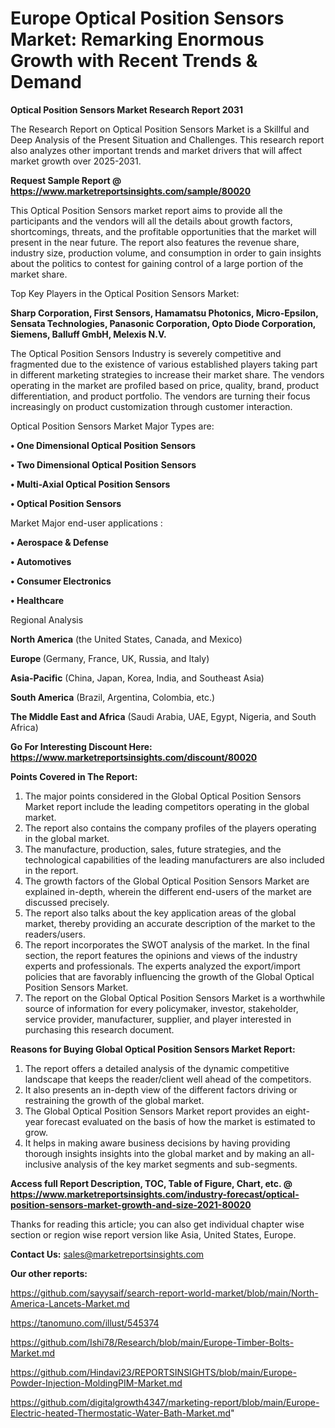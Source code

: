 # Europe Optical Position Sensors Market: Remarking Enormous Growth with Recent Trends & Demand

<strong>Optical Position Sensors Market Research Report 2031</strong>

The Research Report on Optical Position Sensors Market is a Skillful and Deep Analysis of the Present Situation and Challenges. This research report also analyzes other important trends and market drivers that will affect market growth over 2025-2031.

<strong>Request Sample Report @ <a href=https://www.marketreportsinsights.com/sample/80020>https://www.marketreportsinsights.com/sample/80020</a></strong>

This Optical Position Sensors market report aims to provide all the participants and the vendors will all the details about growth factors, shortcomings, threats, and the profitable opportunities that the market will present in the near future. The report also features the revenue share, industry size, production volume, and consumption in order to gain insights about the politics to contest for gaining control of a large portion of the market share.

Top Key Players in the Optical Position Sensors Market:

<strong>Sharp Corporation, First Sensors, Hamamatsu Photonics, Micro-Epsilon, Sensata Technologies, Panasonic Corporation, Opto Diode Corporation, Siemens, Balluff GmbH, Melexis N.V.</strong>

The Optical Position Sensors Industry is severely competitive and fragmented due to the existence of various established players taking part in different marketing strategies to increase their market share. The vendors operating in the market are profiled based on price, quality, brand, product differentiation, and product portfolio. The vendors are turning their focus increasingly on product customization through customer interaction.

Optical Position Sensors Market Major Types are:

<strong>• One Dimensional Optical Position Sensors

• Two Dimensional Optical Position Sensors

• Multi-Axial Optical Position Sensors

• Optical Position Sensors</strong>

Market Major end-user applications :

<strong>• Aerospace & Defense

• Automotives

• Consumer Electronics

• Healthcare</strong>

Regional Analysis

</u><strong><b>North America</b></strong> (the United States, Canada, and Mexico)

<strong><b>Europe </b></strong>(Germany, France, UK, Russia, and Italy)

<strong><b>Asia-Pacific</b></strong> (China, Japan, Korea, India, and Southeast Asia)

<strong><b>South America</b></strong> (Brazil, Argentina, Colombia, etc.)

<strong><b>The Middle East and Africa</b></strong> (Saudi Arabia, UAE, Egypt, Nigeria, and South Africa)

<strong>Go For Interesting Discount Here: <a href=https://www.marketreportsinsights.com/discount/80020>https://www.marketreportsinsights.com/discount/80020</a></strong>

<strong>Points Covered in The Report:</strong>
<ol>
  <li>The major points considered in the Global Optical Position Sensors Market report include the leading competitors operating in the global market.</li>
  <li>The report also contains the company profiles of the players operating in the global market.</li>
  <li>The manufacture, production, sales, future strategies, and the technological capabilities of the leading manufacturers are also included in the report.</li>
  <li>The growth factors of the Global Optical Position Sensors Market are explained in-depth, wherein the different end-users of the market are discussed precisely.</li>
  <li>The report also talks about the key application areas of the global market, thereby providing an accurate description of the market to the readers/users.</li>
  <li>The report incorporates the SWOT analysis of the market. In the final section, the report features the opinions and views of the industry experts and professionals. The experts analyzed the export/import policies that are favorably influencing the growth of the Global Optical Position Sensors Market.</li>
  <li>The report on the Global Optical Position Sensors Market is a worthwhile source of information for every policymaker, investor, stakeholder, service provider, manufacturer, supplier, and player interested in purchasing this research document.</li>
</ol>
<strong>Reasons for Buying Global Optical Position Sensors Market Report:</strong>

<ol>
  <li>The report offers a detailed analysis of the dynamic competitive landscape that keeps the reader/client well ahead of the competitors.</li>
  <li>It also presents an in-depth view of the different factors driving or restraining the growth of the global market.</li>
  <li>The Global Optical Position Sensors Market report provides an eight-year forecast evaluated on the basis of how the market is estimated to grow.</li>
  <li>It helps in making aware business decisions by having providing thorough insights insights into the global market and by making an all-inclusive analysis of the key market segments and sub-segments.</li>
</ol>
<strong>Access full Report Description, TOC, Table of Figure, Chart, etc. @ <a href=https://www.marketreportsinsights.com/industry-forecast/optical-position-sensors-market-growth-and-size-2021-80020>https://www.marketreportsinsights.com/industry-forecast/optical-position-sensors-market-growth-and-size-2021-80020</a></strong>


Thanks for reading this article; you can also get individual chapter wise section or region wise report version like Asia, United States, Europe.

<strong>Contact Us:</strong>
sales@marketreportsinsights.com

<strong>Our other reports:</strong>

<a href=https://github.com/sayysaif/search-report-world-market/blob/main/North-America-Lancets-Market.md>https://github.com/sayysaif/search-report-world-market/blob/main/North-America-Lancets-Market.md</a>

<a href=https://tanomuno.com/illust/545374>https://tanomuno.com/illust/545374</a>

<a href=https://github.com/Ishi78/Research/blob/main/Europe-Timber-Bolts-Market.md>https://github.com/Ishi78/Research/blob/main/Europe-Timber-Bolts-Market.md</a>

<a href=https://github.com/Hindavi23/REPORTSINSIGHTS/blob/main/Europe-Powder-Injection-MoldingPIM-Market.md>https://github.com/Hindavi23/REPORTSINSIGHTS/blob/main/Europe-Powder-Injection-MoldingPIM-Market.md</a>

<a href=https://github.com/digitalgrowth4347/marketing-report/blob/main/Europe-Electric-heated-Thermostatic-Water-Bath-Market.md>https://github.com/digitalgrowth4347/marketing-report/blob/main/Europe-Electric-heated-Thermostatic-Water-Bath-Market.md</a>"
